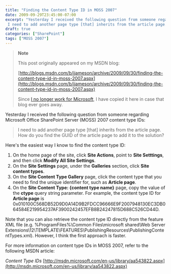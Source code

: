 ```yaml
---
title: "Finding the Content Type ID in MOSS 2007"
date: 2009-09-29T23:45:00-07:00
excerpt: "Yesterday I received the following question from someone regarding Microsoft Office SharePoint Server (MOSS) 2007 content type IDs: 
 I need to add another page type [that] inherits from the article page. How do you find the GUID of the article page..."
draft: true
categories: ["SharePoint"]
tags: ["MOSS 2007"]
---
```


> **Note**
>
> This post originally appeared on my MSDN blog:
>
> [http://blogs.msdn.com/b/jjameson/archive/2009/09/30/finding-the-content-type-id-in-moss-2007.aspx](http://blogs.msdn.com/b/jjameson/archive/2009/09/30/finding-the-content-type-id-in-moss-2007.aspx)
>
> Since [I no longer work for Microsoft](/blog/jjameson/2011/09/02/last-day-with-microsoft), I have copied it here in case that blog ever goes away.

Yesterday I received the following question from someone regarding Microsoft Office SharePoint Server (MOSS) 2007 content type IDs:

> I need to add another page type [that] inherits from the article page. How do you find the GUID of the article page to add it to the solution?

Here's the easiest way I know to find the content type ID:

1. On the home page of the site, click **Site Actions**, point to **Site Setttings**, and then click **Modify All Site Settings**.
2. On the **Site Settings** page, under the **Galleries** section, click **Site content types**.
3. On the **Site Content Type Gallery** page, click the content type that you need to find the unique identifier for, such as **Article page**.
4. On the **Site Content Type: {content type name}** page, copy the value of the **ctype** query string parameter. For example, the content type ID for **Article page** is 0x010100C568DB52D9D0A14D9B2FDCC96666E9F2007948130EC3DB064584E219954237AF3900242457EFB8B24247815D688C526CD44D.

Note that you can also retrieve the content type ID directly from the feature XML file (e.g. %ProgramFiles%\Common Files\microsoft shared\Web Server Extensions\12\TEMPLATE\FEATURES\PublishingResources\PublishingContentTypes.xml). However, I think the first approach is faster.

For more information on content type IDs in MOSS 2007, refer to the following MSDN article:

<cite>Content Type IDs</cite>
[http://msdn.microsoft.com/en-us/library/aa543822.aspx](http://msdn.microsoft.com/en-us/library/aa543822.aspx)

